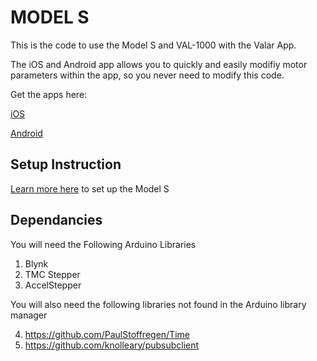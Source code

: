 # MODEL S

This is the code to use the Model S and VAL-1000 with the Valar App. 

The iOS and Android app allows you to quickly and easily modifiy motor parameters within the app, so you never need to modify this code.


Get the apps here:

[iOS](https://apps.apple.com/al/app/morningrod/id1455653248)

[Android](https://play.google.com/store/apps/details?id=cc.blynk.appexport.morning_rod)

## Setup Instruction
[Learn more here](http://help.valarsystems.com/valar_s1#1-download-the-app) to set up the Model S

## Dependancies

You will need the Following Arduino Libraries

1. Blynk
2. TMC Stepper
3. AccelStepper

You will also need the following libraries not found in the Arduino library manager

4.  https://github.com/PaulStoffregen/Time
5.  https://github.com/knolleary/pubsubclient



